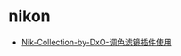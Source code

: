 # nikon

- [Nik-Collection-by-DxO-调色滤镜插件使用](/zh/lamb/camera/nikon/01-Nik-Collection-by-DxO-调色滤镜插件使用.html)